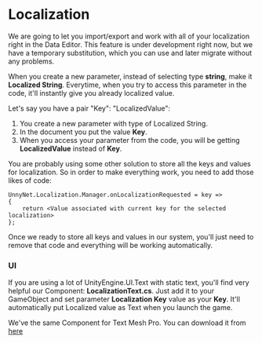 # Localization

We are going to let you import/export and work with all of your localization right in the Data Editor. This feature is under development right now, but we have a temporary substitution, which you can use and later migrate without any problems. 

When you create a new parameter, instead of selecting type **string**, make it **Localized String**. Everytime, when you try to access this parameter in the code, it'll instantly give you already localized value.

Let's say you have a pair "Key": "LocalizedValue":
1. You create a new parameter with type of Localized String.
2. In the document you put the value **Key**.
3. When you access your parameter from the code, you will be getting **LocalizedValue** instead of **Key**.

You are probably using some other solution to store all the keys and values for localization. So in order to make everything work, you need to add those likes of code:

```
UnnyNet.Localization.Manager.onLocalizationRequested = key =>
{
    return <Value associated with current key for the selected localization>
};
```

Once we ready to store all keys and values in our system, you'll just need to remove that code and everything will be working automatically.

### UI

If you are using a lot of UnityEngine.UI.Text with static text, you'll find very helpful our Component: **LocalizationText.cs**.
Just add it to your GameObject and set parameter **Localization Key** value as your **Key**. It'll automatically put Localized value as Text when you launch the game.

We've the same Component for Text Mesh Pro. You can download it from [here](/code/LocalizationTextMeshPro.cs)
